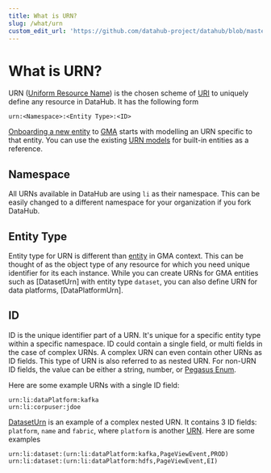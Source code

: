```yaml
---
title: What is URN?
slug: /what/urn
custom_edit_url: 'https://github.com/datahub-project/datahub/blob/master/docs/what/urn.md'
---
```

# What is URN?

URN ([Uniform Resource Name](https://en.wikipedia.org/wiki/Uniform_Resource_Name)) is the chosen scheme of [URI](https://en.wikipedia.org/wiki/Uniform_Resource_Identifier) to uniquely define any resource in DataHub. It has the following form
```
urn:<Namespace>:<Entity Type>:<ID>
```
[Onboarding a new entity](../modeling/metadata-model.md) to [GMA](gma.md) starts with modelling an URN specific to that entity.
You can use the existing [URN models](https://github.com/datahub-project/datahub/blob/master/li-utils/src/main/javaPegasus/com/linkedin/common/urn) for built-in entities as a reference.

## Namespace
All URNs available in DataHub are using `li` as their namespace.
This can be easily changed to a different namespace for your organization if you fork DataHub.

## Entity Type
Entity type for URN is different than [entity](entity.md) in GMA context. This can be thought of as the object type of
any resource for which you need unique identifier for its each instance. While you can create URNs for GMA entities such as
[DatasetUrn] with entity type `dataset`, you can also define URN for data platforms, [DataPlatformUrn].

## ID
ID is the unique identifier part of a URN. It's unique for a specific entity type within a specific namespace.
ID could contain a single field, or multi fields in the case of complex URNs. A complex URN can even contain other URNs as ID fields. This type of URN is also referred to as nested URN. For non-URN ID fields, the value can be either a string, number, or [Pegasus Enum](https://linkedin.github.io/rest.li/pdl_schema#enum-type).

Here are some example URNs with a single ID field:

```
urn:li:dataPlatform:kafka
urn:li:corpuser:jdoe
```

[DatasetUrn](https://github.com/datahub-project/datahub/blob/master/li-utils/src/main/javaPegasus/com/linkedin/common/urn/DatasetUrn.java) is an example of a complex nested URN. It contains 3 ID fields: `platform`, `name` and `fabric`, where `platform` is another [URN](https://github.com/datahub-project/datahub/blob/master/li-utils/src/main/javaPegasus/com/linkedin/common/urn/DataPlatformUrn.java). Here are some examples
```
urn:li:dataset:(urn:li:dataPlatform:kafka,PageViewEvent,PROD)
urn:li:dataset:(urn:li:dataPlatform:hdfs,PageViewEvent,EI)
```
